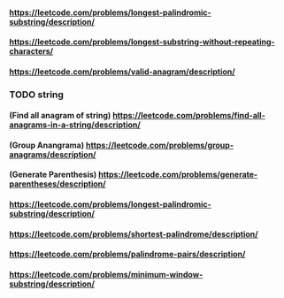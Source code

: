 
#### https://leetcode.com/problems/longest-palindromic-substring/description/

#### https://leetcode.com/problems/longest-substring-without-repeating-characters/
 
#### https://leetcode.com/problems/valid-anagram/description/

### TODO string 

#### (Find all anagram of string) https://leetcode.com/problems/find-all-anagrams-in-a-string/description/

#### (Group Anangrama) https://leetcode.com/problems/group-anagrams/description/

#### (Generate Parenthesis) https://leetcode.com/problems/generate-parentheses/description/

#### https://leetcode.com/problems/longest-palindromic-substring/description/

#### https://leetcode.com/problems/shortest-palindrome/description/

#### https://leetcode.com/problems/palindrome-pairs/description/

#### https://leetcode.com/problems/minimum-window-substring/description/